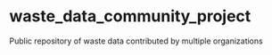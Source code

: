# waste_data_community_project
Public repository of waste data contributed by multiple organizations

